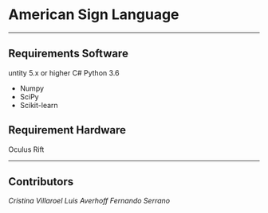 # American Sign Language
---
## Requirements Software
untity 5.x or higher
C#
Python 3.6
- Numpy
- SciPy
- Scikit-learn

## Requirement Hardware
Oculus Rift

---
## Contributors
*Cristina Villaroel*
*Luis Averhoff*
*Fernando Serrano*
